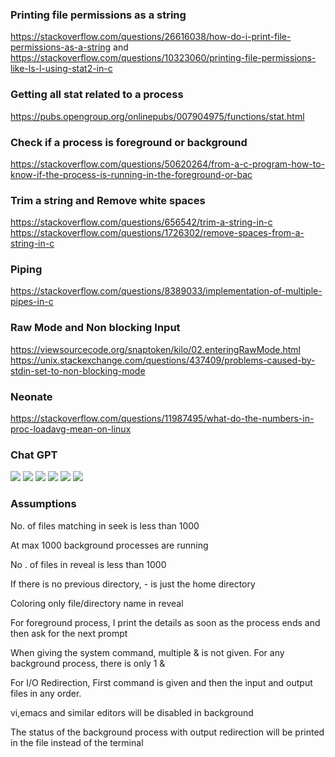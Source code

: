 ### Printing file permissions as a string

https://stackoverflow.com/questions/26616038/how-do-i-print-file-permissions-as-a-string and https://stackoverflow.com/questions/10323060/printing-file-permissions-like-ls-l-using-stat2-in-c

### Getting all stat related to a process

https://pubs.opengroup.org/onlinepubs/007904975/functions/stat.html

### Check if a process is foreground or background

https://stackoverflow.com/questions/50620264/from-a-c-program-how-to-know-if-the-process-is-running-in-the-foreground-or-bac

### Trim a string and Remove white spaces

https://stackoverflow.com/questions/656542/trim-a-string-in-c
https://stackoverflow.com/questions/1726302/remove-spaces-from-a-string-in-c

### Piping

https://stackoverflow.com/questions/8389033/implementation-of-multiple-pipes-in-c

### Raw Mode and Non blocking Input

https://viewsourcecode.org/snaptoken/kilo/02.enteringRawMode.html
https://unix.stackexchange.com/questions/437409/problems-caused-by-stdin-set-to-non-blocking-mode

### Neonate 

https://stackoverflow.com/questions/11987495/what-do-the-numbers-in-proc-loadavg-mean-on-linux

### Chat GPT 

![](SS1.png)
![](SS2.png)
![](SS3.png)
![](SS4.png)
![](SS5.png)
![](SS6.png)

### Assumptions

No. of files matching in seek is less than 1000

At max 1000 background processes are running

No . of files in reveal is less than 1000

If there is no previous directory, - is just the home directory

Coloring only file/directory name in reveal

For foreground process, I print the details as soon as the process ends and then ask for the next prompt

When giving the system command, multiple & is not given. For any background process, there is only 1 &

For I/O Redirection, First command is given and then the input and output files in any order.

vi,emacs and similar editors will be disabled in background

The status of the background process with output redirection will be printed in the file instead of the terminal